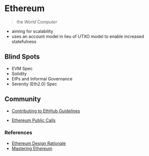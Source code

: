# Ethereum
> the *World Computer*

* aiming for scalability
* uses an account model in lieu of UTXO model to enable increased statefulness

## Blind Spots
* EVM Spec
* Solidity
* EIPs and Informal Governance
* Serenity (Eth2.0) Spec

## Community

* [Contributing to EthHub Guidelines](https://medium.com/ethhub/introducing-ethhub-75e9f3bfa7e5)

* [Ethereum Public Calls](https://docs.google.com/spreadsheets/d/1Wg_eX-mYopvWT3LeHe4-FEHOtJoG28h8YcHl4PFTX5k/edit#gid=0)

### References
* [Ethereum Design Rationale](https://github.com/ethereum/wiki/wiki/Design-Rationale)
* [Mastering Ethereum](https://github.com/ethereumbook/ethereumbook)